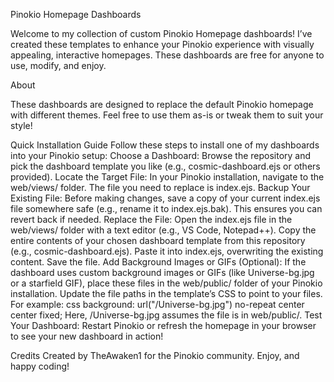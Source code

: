 Pinokio Homepage Dashboards

Welcome to my collection of custom Pinokio Homepage dashboards! I’ve created these templates to enhance your Pinokio experience with visually appealing, interactive homepages. These dashboards are free for anyone to use, modify, and enjoy.

About

These dashboards are designed to replace the default Pinokio homepage with different themes. Feel free to use them as-is or tweak them to suit your style!

Quick Installation Guide
Follow these steps to install one of my dashboards into your Pinokio setup:
Choose a Dashboard: Browse the repository and pick the dashboard template you like (e.g., cosmic-dashboard.ejs or others provided).
Locate the Target File: In your Pinokio installation, navigate to the web/views/ folder. The file you need to replace is index.ejs.
Backup Your Existing File: Before making changes, save a copy of your current index.ejs file somewhere safe (e.g., rename it to index.ejs.bak). This ensures you can revert back if needed.
Replace the File:
Open the index.ejs file in the web/views/ folder with a text editor (e.g., VS Code, Notepad++).
Copy the entire contents of your chosen dashboard template from this repository (e.g., cosmic-dashboard.ejs).
Paste it into index.ejs, overwriting the existing content.
Save the file.
Add Background Images or GIFs (Optional):
If the dashboard uses custom background images or GIFs (like Universe-bg.jpg or a starfield GIF), place these files in the web/public/ folder of your Pinokio installation.
Update the file paths in the template’s CSS to point to your files. For example:
css
background: url("/Universe-bg.jpg") no-repeat center center fixed;
Here, /Universe-bg.jpg assumes the file is in web/public/.
Test Your Dashboard: Restart Pinokio or refresh the homepage in your browser to see your new dashboard in action!

Credits
Created by TheAwaken1 for the Pinokio community. Enjoy, and happy coding!
